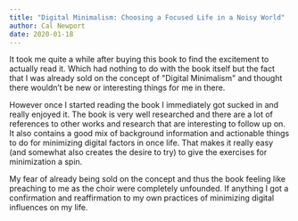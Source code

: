 ```yaml
---
title: "Digital Minimalism: Choosing a Focused Life in a Noisy World"
author: Cal Newport
date: 2020-01-18
---
```


It took me quite a while after buying this book to find the excitement to actually read it. Which had nothing to do with the book itself but the fact that I was already sold on the concept of "Digital Minimalism" and thought there wouldn’t be new or interesting things for me in there. 

However once I started reading the book I immediately got sucked in and really enjoyed it. The book is very well researched and there are a lot of references to other works and research that are interesting to follow up on. It also contains a good mix of background information and actionable things to do for minimizing digital factors in once life. That makes it really easy (and somewhat also creates the desire to try) to give the exercises for minimization a spin.

My fear of already being sold on the concept and thus the book feeling like preaching to me as the choir were completely unfounded. If anything I got a confirmation and reaffirmation to my own practices of minimizing digital influences on my life.